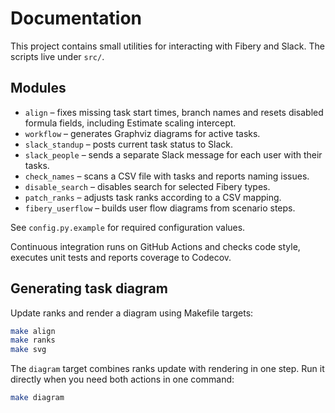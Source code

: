 # Documentation

This project contains small utilities for interacting with Fibery and Slack. The scripts live under `src/`.

## Modules
- `align` – fixes missing task start times, branch names and resets disabled formula fields, including Estimate scaling intercept.
- `workflow` – generates Graphviz diagrams for active tasks.
- `slack_standup` – posts current task status to Slack.
- `slack_people` – sends a separate Slack message for each user with their tasks.
- `check_names` – scans a CSV file with tasks and reports naming issues.
- `disable_search` – disables search for selected Fibery types.
- `patch_ranks` – adjusts task ranks according to a CSV mapping.
- `fibery_userflow` – builds user flow diagrams from scenario steps.

See `config.py.example` for required configuration values.

Continuous integration runs on GitHub Actions and checks code style,
executes unit tests and reports coverage to Codecov.

## Generating task diagram

Update ranks and render a diagram using Makefile targets:

```bash
make align
make ranks
make svg
```
The `diagram` target combines ranks update with rendering in one step.
Run it directly when you need both actions in one command:

```bash
make diagram
```
